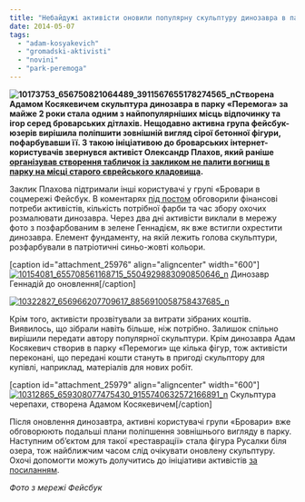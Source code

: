 ```yaml
---
title: "Небайдужі активісти оновили популярну скульптуру динозавра в парку «Перемога»"
date: 2014-05-07
tags: 
  - "adam-kosyakevich"
  - "gromadski-aktivisti"
  - "novini"
  - "park-peremoga"
---
```


**![10173753_656750821064489_3911567655178274565_n](https://mpz.brovary.org/wp-content/uploads/2014/05/10173753_656750821064489_3911567655178274565_n.jpg)Створена Адамом Косякевичем скульптура динозавра в парку «Перемога» за майже 2 роки стала одним з найпопулярніших місць відпочинку та ігор серед броварських дітлахів. Нещодавно активна група фейсбук-юзерів вирішила поліпшити зовнішній вигляд сірої бетонної фігури, пофарбувавши її. З такою ініціативою до броварських інтернет-користувачів звернувся активіст Олександр Плахов, який раніше [організував створення табличок із закликом не палити вогнищ в парку на місці старого єврейського кладовища](https://mpz.brovary.org/aktivisti-zaklikali-brovarchan-ne-paliti-vognishha-v-parku-spetsialnimi-tablichkami/).**

Заклик Плахова підтримали інші користувачі у групі «Бровари в соцмережі Фейсбук. В коментарях [під постом](https://www.facebook.com/photo.php?fbid=655708561168715&set=gm.816554698374498&type=1) обговорили фінансові потреби активістів, кількість потрібної фарби та час збору охочих розмалювати динозавра. Через два дні активісти виклали в мережу фото з позфарбованим в зелене Геннадієм, як вже встигли охрестити динозавра. Елемент фундаменту, на якій лежить голова скульптури, розфарбували в патріотичні синьо-жовті кольори.

\[caption id="attachment\_25976" align="aligncenter" width="600"\][![10154081_655708561168715_5504929883090850646_n](https://mpz.brovary.org/wp-content/uploads/2014/05/10154081_655708561168715_5504929883090850646_n.jpg)](https://mpz.brovary.org/wp-content/uploads/2014/05/10154081_655708561168715_5504929883090850646_n.jpg) Динозавр Геннадій до оновлення\[/caption\]

[![10322827_656966207709617_8856910058758437685_n](https://mpz.brovary.org/wp-content/uploads/2014/05/10322827_656966207709617_8856910058758437685_n.jpg)](https://mpz.brovary.org/wp-content/uploads/2014/05/10322827_656966207709617_8856910058758437685_n.jpg)

Крім того, активісти прозвітували за витрати зібраних коштів. Виявилось, що зібрали навіть більше, ніж потрібно. Залишок спільно вирішили передати автору популярної скульптури. Крім динозавра Адам Косякевич створив в парку «Перемоги» ще кілька фігур, тож активісти переконані, що передані кошти стануть в пригоді скульптору для купівлі, наприклад, матеріалів для нових робіт.

\[caption id="attachment\_25979" align="aligncenter" width="600"\][![10312865_659308077475430_9155740632572166891_n](https://mpz.brovary.org/wp-content/uploads/2014/05/10312865_659308077475430_9155740632572166891_n.jpg)](https://mpz.brovary.org/wp-content/uploads/2014/05/10312865_659308077475430_9155740632572166891_n.jpg) Скульптура черепахи, створена Адамом Косякевичем\[/caption\]

Після оновлення динозавтра, активні користувачі групи «Бровари» вже обговорюють подальші плани поліпшення зовнішнього вигляду в парку. Наступним об’єктом для такої «реставрації» стала фігура Русалки біля озера, тож найближчим часом слід очікувати оновлену скульптуру. Охочі допомогти можуть долучитись до ініціативи активістів [за посиланням](https://www.facebook.com/groups/brovary/permalink/821846617845306/).

_Фото з мережі Фейсбук_
